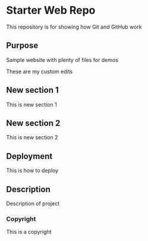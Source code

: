# Starter Web Repo

This repository is for showing how Git and GitHub work

## Purpose

Sample website with plenty of files for demos

These are my custom edits

## New section 1

This is new section 1

## New section 2
This is new section 2

## Deployment
This is how to deploy

## Description
Description of project

### Copyright
This is a copyright
